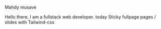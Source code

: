 Mahdy musave

Hello there, I am a fullstack web developer.
 today Sticky fullpage pages / slides  with Tailwind-css
